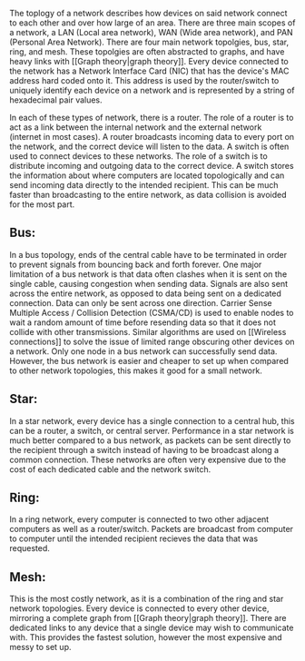 
The toplogy of a network describes how devices on said network connect to each other and over how large of an area. There are three main scopes of a network, a LAN (Local area network), WAN (Wide area network), and PAN (Personal Area Network). There are four main network topolgies, bus, star, ring, and mesh. These topolgies are often abstracted to graphs, and have heavy links with [[Graph theory|graph theory]]. Every device connected to the network has a Network Interface Card (NIC) that has the device's MAC address hard coded onto it. This address is used by the router/switch to uniquely identify each device on a network and is represented by a string of hexadecimal pair values.

In each of these types of network, there is a router. The role of a router is to act as a link between the internal network and the external network (internet in most cases). A router broadcasts incoming data to every port on the network, and the correct device will listen to the data. A switch is often used to connect devices to these networks. The role of a switch is to distribute incoming and outgoing data to the correct device. A switch stores the information about where computers are located topologically and can send incoming data directly to the intended recipient. This can be much faster than broadcasting to the entire network, as data collision is avoided for the most part.

## Bus:

In a bus topology, ends of the central cable have to be terminated in order to prevent signals from bouncing back and forth forever. One major limitation of a bus network is that data often clashes when it is sent on the single cable, causing congestion when sending data. Signals are also sent across the entire network, as opposed to data being sent on a dedicated connection. Data can only be sent across one direction. Carrier Sense Multiple Access / Collision Detection (CSMA/CD) is used to enable nodes to wait a random amount of time before resending data so that it does not collide with other transmissions. Similar algorithms are used on [[Wireless connections]] to solve the issue of limited range obscuring other devices on a network. Only one node in a bus network can successfully send data. However, the bus network is easier and cheaper to set up when compared to other network topologies, this makes it good for a small network.

## Star:

In a star network, every device has a single connection to a central hub, this can be a router, a switch, or central server. Performance in a star network is much better compared to a bus network, as packets can be sent directly to the recipient through a switch instead of having to be broadcast along a common connection. These networks are often very expensive due to the cost of each dedicated cable and the network switch.

## Ring:

In a ring network, every computer is connected to two other adjacent computers as well as a router/switch. Packets are broadcast from computer to computer until the intended recipient recieves the data that was requested.

## Mesh:

This is the most costly network, as it is a combination of the ring and star network topologies. Every device is connected to every other device, mirroring a complete graph from [[Graph theory|graph theory]]. There are dedicated links to any device that a single device may wish to communicate with. This provides the fastest solution, however the most expensive and messy to set up.



